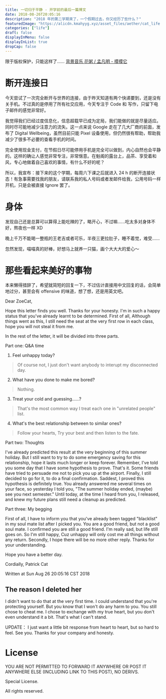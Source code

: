 ```yaml
---
title: 一切归于平静 - 开学前的最后一篇博文
date: 2018-08-26T20:05:16
description: "2018 年的第二学期来了，一个假期过去，你又经历了些什么？"
featuredImage: "https://alicdn.kmahyyg.xyz/asset_files/aether/cat_life.webp"
categories: ["life"]
draft: false
displayInMenu: false
displayInList: true
dropCap: false
---
```


限于版权保护，只能这样了......
[背景音乐 花粥 / 孟凡明 - 摸摸它](https://music.163.com/#/song?id=1304302909)

# 断开连接日

今天尝试了一次完全断开与世界的连接，由于昨天知道有两个快递要到，还是没有关手机。不过真的是停用了所有社交应用，今天专注于 Code 和 写作，只留下电子邮件的感觉非常好。

我觉得我们已经过度信息化，信息超载早已成为定局，我们能做的就是尽量适应。同时尽可能地减少注意力的流失。这一点来说 Google 走在了几大厂商的前面，发布了 Digital Wellbeing，虽然目前只能 Pixel 设备使用，但仍然很有帮助，帮助我减少了很多不必要的查看手机的时间。

完全使用现金支付，在节假日尽可能停用手机是完全可以做到，内心自然也会平静的。这样的确让人感觉非常专注，非常惬意。在魁阁的露台上，品茶、享受着和风，专心地做着自己喜欢的事情，有什么不好的呢？

所以，我宣布：接下来的这个学期，每周六下课之后就进入 24 h 的断开连接状态！有急事需要找我的朋友，请联系我的私人号码或者发邮件给我，公用号码一样开机，只是会被直接 Ignore 罢了。

# 身体

发现自己还是总算可以算得上能吃辣的了，略开心，不过嘛......吃太多对身体不好，熬夜也一样 XD

晚上千万不能喝一整瓶的王老吉或者可乐，半夜三更拉肚子，睡不着觉，难受......

忽然发现，喵喵真的好棒，好想马上就养一只猫，画个大大大的爱心～

# 那些看起来美好的事物

本来懒得措辞了，希望就简短的回复一下，不过估计直接用中文回复的话，会简单地过分，甚至会有 offensive 的味道，想了想，还是用英文吧。

Dear ZoeCat,

Hope this letter finds you well. Thanks for your honesty. I'm in such a happy status that you've already learnt to be determined. First of all, Although things went as this, I still need the seat at the very first row in each class, hope you will not steal it from me.

In the rest of the letter, it will be divided into three parts.

Part one: Q&A time

1. Feel unhappy today?

> Of course not, I just don't want anybody to interupt my disconnected day.

2. What have you done to make me bored?

> Nothing.

3. Treat your cold and guessing......?

> That's the most common way I treat each one in "unrelated people" list.

4. What's the best relationship between to similar ones?

> Follow your hearts, Try your best and then listen to the fate.

Part two: Thoughts

I've already predicted this result at the very beginning of this summer holiday. But I still want to try to do some emergency saving for this relationship,
hope it lasts much longer or keep forever. Remember, I've told you some day that I have some hypothesis to prove. That's it. Some friends have tried to persuade me not to pick you up at the airport. Finally, I still decided to go for it, to do a final confirmation. Saddest, I proved this hypothesis is definitely true. You already answered me several times on your face, so yesterday I told you, "The summer holiday ended, (maybe) see you next semester." Until today, at the time I heard from you, I released, and knew my future plans still need a cleanup as predicted.

Part three: My begging

First of all, I have to inform you that you've already been tagged "blacklist" in my soul mate list after I picked you. You are a good friend, but not a good soul mate. I confirmed you are still a good friend. I'm really sad, but life still goes on. So I'm still happy, Cuz unhappy will only cost me all things without any return. Secondly, I hope there will be no more other reply. Thanks for your understanding.

Hope you have a better day.

Cordially,
Patrick Cat

Written at Sun Aug 26 20:05:16 CST 2018

## The reason I deleted her

I didn't want to do that at the very first time. I could understand that you're protecting yourself. But you know that I won't do any harm to you. You still chose to cheat me. I chose to exchange with my true heart, but you don't even understand it a bit. That's what I can't stand.

UPDATE： I just want a little bit response from heart to heart, but so hard to feel. See you. Thanks for your company and honesty.

# License

YOU ARE NOT PERMITTED TO FORWARD IT ANYWHERE OR POST IT ANYWHERE ELSE (INCLUDING LINK TO THIS POST), NO DERIVS.

Special License. 

All rights reserved. 
